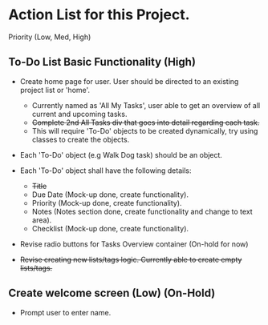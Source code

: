 # Action List for this Project.

Priority (Low, Med, High)

## To-Do List Basic Functionality (High)
- Create home page for user. User should be directed to an existing project list or 'home'.
    - Currently named as 'All My Tasks', user able to get an overview of all current and upcoming tasks.
    - ~~Complete 2nd All Tasks div that goes into detail regarding each task.~~
    - This will require 'To-Do' objects to be created dynamically, try using classes to create the objects.

- Each 'To-Do' object (e.g Walk Dog task) should be an object.
- Each 'To-Do' object shall have the following details:
    - ~~Title~~
    - Due Date (Mock-up done, create functionality).
    - Priority (Mock-up done, create functionality).
    - Notes (Notes section done, create functionality and change to text area).
    - Checklist (Mock-up done, create functionality).
    
- Revise radio buttons for Tasks Overview container (On-hold for now)
- ~~Revise creating new lists/tags logic. Currently able to create empty lists/tags.~~

## Create welcome screen (Low) (On-Hold)
- Prompt user to enter name.